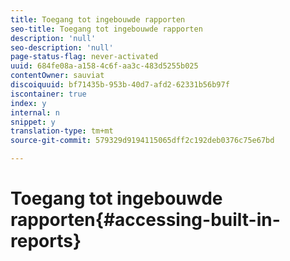 ```yaml
---
title: Toegang tot ingebouwde rapporten
seo-title: Toegang tot ingebouwde rapporten
description: 'null'
seo-description: 'null'
page-status-flag: never-activated
uuid: 684fe08a-a158-4c6f-aa3c-483d5255b025
contentOwner: sauviat
discoiquuid: bf71435b-953b-40d7-afd2-62331b56b97f
iscontainer: true
index: y
internal: n
snippet: y
translation-type: tm+mt
source-git-commit: 579329d9194115065dff2c192deb0376c75e67bd

---
```



# Toegang tot ingebouwde rapporten{#accessing-built-in-reports}

